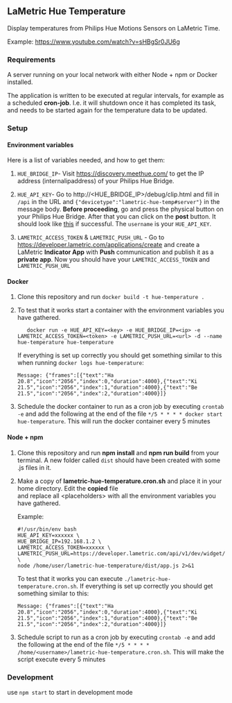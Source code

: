 ## LaMetric Hue Temperature

Display temperatures from Philips Hue Motions Sensors on LaMetric Time.

Example: https://www.youtube.com/watch?v=sHBgSr0JU6g

### Requirements

A server running on your local network with either Node + npm or Docker installed.

The application is written to be executed at regular intervals, for example as a scheduled **cron-job**. I.e. it will
shutdown once it has completed its task, and needs to be started again for the temperature data to be updated.

### Setup

#### Environment variables

Here is a list of variables needed, and how to get them:

1. `HUE_BRIDGE_IP`- Visit https://discovery.meethue.com/ to get the IP address (internalipaddress) of your Philips Hue
   Bridge.

2. `HUE_API_KEY`- Go to http://<HUE_BRIDGE_IP>/debug/clip.html and fill in `/api` in the URL and
   `{"devicetype":"lametric-hue-temp#server"}` in the message body. **Before proceeding**, go and press the physical
   button on your Philips Hue Bridge. After that you can click on the **post** button. It should look like
   [this](https://developers.meethue.com/wp-content/uploads/2018/02/SuccessResponse-1.png) if successful. The `username`
   is your `HUE_API_KEY`.

3. `LAMETRIC_ACCESS_TOKEN` & `LAMETRIC_PUSH_URL` - Go to https://developer.lametric.com/applications/create and create a
   LaMetric **Indicator App** with **Push** communication and publish it as a **private app**. Now you should have your
   `LAMETRIC_ACCESS_TOKEN` and `LAMETRIC_PUSH_URL`

#### Docker

1. Clone this repository and run `docker build -t hue-temperature .`

2. To test that it works start a container with the environment variables you have gathered.
   ```
      docker run -e HUE_API_KEY=<key> -e HUE_BRIDGE_IP=<ip> -e LAMETRIC_ACCESS_TOKEN=<token> -e LAMETRIC_PUSH_URL=<url> -d --name hue-temperature hue-temperature
   ```
   If everything is set up correctly you should get something similar to this when
   running `docker logs hue-temperature`:
    ```
    Message: {"frames":[{"text":"Ha 20.8","icon":"2056","index":0,"duration":4000},{"text":"Ki 21.5","icon":"2056","index":1,"duration":4000},{"text":"Be 21.5","icon":"2056","index":2,"duration":4000}]}
    ```

3. Schedule the docker container to run as a cron job by executing `crontab -e` and add the following at the end of the
   file ```*/5 * * * * docker start hue-temperature```. This will run the docker container every 5 minutes

#### Node + npm

1. Clone this repository and run **npm install** and **npm run build** from your terminal. A new folder called `dist`
   should have been created with some .js files in it.

2. Make a copy of **lametric-hue-temperature.cron.sh** and place it in your home directory. Edit the **copied** file  
   and replace all \<placeholders\> with all the environment variables you have gathered.

   Example:
    ```
    #!/usr/bin/env bash
    HUE_API_KEY=xxxxxx \
    HUE_BRIDGE_IP=192.168.1.2 \
    LAMETRIC_ACCESS_TOKEN=xxxxxx \
    LAMETRIC_PUSH_URL=https://developer.lametric.com/api/v1/dev/widget/update/com.lametric.xxxxxx \
    node /home/user/lametric-hue-temperature/dist/app.js 2>&1
    ```
   To test that it works you can execute `./lametric-hue-temperature.cron.sh`. If everything is set up correctly you
   should get something similar to this:
    ```
    Message: {"frames":[{"text":"Ha 20.8","icon":"2056","index":0,"duration":4000},{"text":"Ki 21.5","icon":"2056","index":1,"duration":4000},{"text":"Be 21.5","icon":"2056","index":2,"duration":4000}]}
    ```

3. Schedule script to run as a cron job by executing `crontab -e` and add the following at the end of the
   file ```*/5 * * * * /home/<username>/lametric-hue-temperature.cron.sh```. This will make the script execute every 5
   minutes

### Development

use `npm start` to start in development mode
